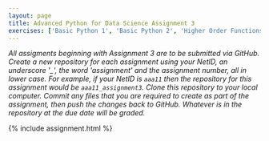 ```yaml
---
layout: page
title: Advanced Python for Data Science Assignment 3
exercises: ['Basic Python 1', 'Basic Python 2', 'Higher Order Functions 2']
---
```


*All assigments beginning with Assignment 3 are to be submitted via GitHub. Create
a new repository for each assignment using your NetID, an underscore '_', the word
'assignment' and the assignment number, all in lower case. For example, if your 
NetID is `aaa11` then the repository for this assignment would be `aaa11_assignment3`.
Clone this repository to your local computer. Commit any files that you are required
to create as part of the assignment, then push the changes back to GitHub. Whatever is
in the repository at the due date will be graded.*

{% include assignment.html %}
